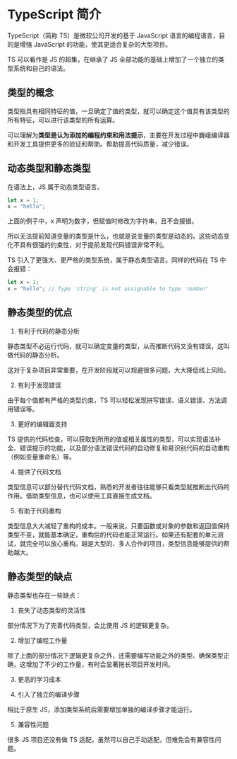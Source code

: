 # TypeScript 简介

TypeScript（简称 TS）是微软公司开发的基于 JavaScript 语言的编程语言，目的是增强 JavaScript 的功能，使其更适合复杂的大型项目。

TS 可以看作是 JS 的超集，在继承了 JS 全部功能的基础上增加了一个独立的类型系统和自己的语法。

## 类型的概念

类型指具有相同特征的值，一旦确定了值的类型，就可以确定这个值具有该类型的所有特征，可以进行该类型的所有运算。

可以理解为**类型是认为添加的编程约束和用法提示**，主要在开发过程中巍峨编译器和开发工具提供更多的验证和帮助。帮助提高代码质量，减少错误。

## 动态类型和静态类型

在语法上，JS 属于动态类型语言。

```js
let x = 1;
x = "hello";
```

上面的例子中，x 声明为数字，但赋值时修改为字符串，且不会报错。

所以无法提前知道变量的类型是什么，也就是说变量的类型是动态的。这些动态变化不具有很强的约束性，对于提前发现代码错误非常不利。

TS 引入了更强大、更严格的类型系统，属于静态类型语言。同样的代码在 TS 中会报错：

```ts
let x = 1;
x = "hello"; // Type 'string' is not assignable to type 'number'
```

## 静态类型的优点

1. 有利于代码的静态分析

静态类型不必运行代码，就可以确定变量的类型，从而推断代码又没有错误，这叫做代码的静态分析。

这对于复杂项目非常重要，在开发阶段就可以规避很多问题，大大降低线上风险。

2. 有利于发现错误

由于每个值都有严格的类型约束，TS 可以轻松发现拼写错误、语义错误、方法调用错误等。

3. 更好的编辑器支持

TS 提供的代码检查，可以获取到所用的值或相关属性的类型，可以实现语法补全、错误提示的功能，以及部分语法错误代码的自动修复和易识别代码的自动重构（例如变量重命名）等。

4. 提供了代码文档

类型信息可以部分替代代码文档，熟悉的开发者往往能够只看类型就推断出代码的作用。借助类型信息，也可以使用工具直接生成文档。

5. 有助于代码重构

类型信息大大减轻了重构的成本。一般来说，只要函数或对象的参数和返回值保持类型不变，就能基本确定，重构后的代码也能正常运行。如果还有配套的单元测试，就完全可以放心重构。越是大型的、多人合作的项目，类型信息能够提供的帮助越大。

## 静态类型的缺点

静态类型也存在一些缺点：

1. 丧失了动态类型的灵活性

部分情况下为了完善代码类型，会比使用 JS 的逻辑更复杂。

2. 增加了编程工作量

除了上面的部分情况下逻辑更复杂之外，还需要编写功能之外的类型、确保类型正确，这增加了不少的工作量，有时会显著拖长项目开发时间。

3. 更高的学习成本

4. 引入了独立的编译步骤

相比于原生 JS，添加类型系统后需要增加单独的编译步骤才能运行。

5. 兼容性问题

很多 JS 项目还没有做 TS 适配，虽然可以自己手动适配，但难免会有兼容性问题。
